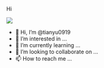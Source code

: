 Hi

![](https://github-readme-stats.vercel.app/api?username=tianyu0919&show_icons=true)

- 👋 Hi, I’m @tianyu0919
- 👀 I’m interested in ...
- 🌱 I’m currently learning ...
- 💞️ I’m looking to collaborate on ...
- 📫 How to reach me ...

<!---
tianyu0919/tianyu0919 is a ✨ special ✨ repository because its `README.md` (this file) appears on your GitHub profile.
You can click the Preview link to take a look at your changes.
--->
